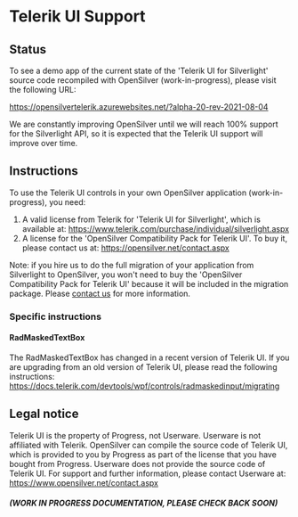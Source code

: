 ﻿# Telerik UI Support

## Status

To see a demo app of the current state of the 'Telerik UI for Silverlight' source code recompiled with OpenSilver (work-in-progress), please visit the following URL:

https://opensilvertelerik.azurewebsites.net/?alpha-20-rev-2021-08-04

We are constantly improving OpenSilver until we will reach 100% support for the Silverlight API, so it is expected that the Telerik UI support will improve over time.

## Instructions
To use the Telerik UI controls in your own OpenSilver application (work-in-progress), you need:
1. A valid license from Telerik for 'Telerik UI for Silverlight', which is available at: https://www.telerik.com/purchase/individual/silverlight.aspx
2. A license for the 'OpenSilver Compatibility Pack for Telerik UI'. To buy it, please contact us at: https://opensilver.net/contact.aspx

Note: if you hire us to do the full migration of your application from Silverlight to OpenSilver, you won't need to buy the 'OpenSilver Compatibility Pack for Telerik UI' because it will be included in the migration package. Please [contact us](https://opensilver.net/contact.aspx) for more information.
### Specific instructions
#### RadMaskedTextBox
The RadMaskedTextBox has changed in a recent version of Telerik UI. If you are upgrading from an old version of Telerik UI, please read the following instructions:
https://docs.telerik.com/devtools/wpf/controls/radmaskedinput/migrating

## Legal notice

Telerik UI is the property of Progress, not Userware. Userware is not affiliated with Telerik. OpenSilver can compile the source code of Telerik UI, which is provided to you by Progress as part of the license that you have bought from Progress. Userware does not provide the source code of Telerik UI. For support and further information, please contact Userware at: https://www.opensilver.net/contact.aspx
#### *(WORK IN PROGRESS DOCUMENTATION, PLEASE CHECK BACK SOON)*
